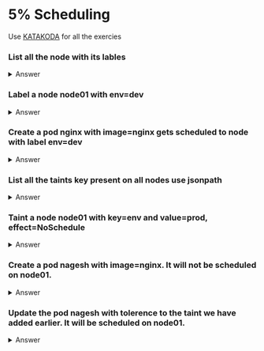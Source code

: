 # 5% Scheduling

Use [KATAKODA](https://www.katacoda.com/courses/kubernetes/playground) for all the exercies


### List all the node with its lables

<details><summary>Answer</summary>
<p>

```bash
kubectl get node --show-labels
```

</p>
</details>

### Label a node node01 with env=dev

<details><summary>Answer</summary>
<p>


```bash
kubectl label nodes node01 env=dev
```

</p>
</details>

### Create a pod nginx with image=nginx gets scheduled to node with label env=dev

<details><summary>Answer</summary>
<p>

```bash
# create a  YAML template with this command
kubectl run nginx --image=nginx --restart=Never --dry-run -o yaml > pod.yaml
# update pod.yaml to add node selector as below
```

```YAML
apiVersion: v1
kind: Pod
metadata:
  name: nginx
spec:
  containers:
  - name: nginx
    image: nginx
    imagePullPolicy: IfNotPresent
  nodeSelector:
    env: dev
```

</p>
</details>

### List all the taints key present on all nodes use jsonpath

<details><summary>Answer</summary>
<p>

```bash
kubectl get node -o jsonpath='{.items[*].spec.taints[*].key}'
```

</p>
</details>

### Taint a node node01 with key=env and value=prod, effect=NoSchedule

<details><summary>Answer</summary>
<p>

```bash
kubectl taint nodes node1 env=prod:NoSchedule
```

</p>
</details>

### Create a pod nagesh with image=nginx. It will not be scheduled on node01.

<details><summary>Answer</summary>
<p>

```bash
kubectl run nagesh --image=nginx --restart=Never 
```

</p>
</details>

### Update the pod nagesh with tolerence to the taint we have added earlier. It will be scheduled on node01.

<details><summary>Answer</summary>
<p>

```yaml
apiVersion: v1
kind: Pod
metadata:
  creationTimestamp: null
  labels:
    run: nagesh
  name: nagesh
spec:
  containers:
  - image: nginx
    name: nagesh
    resources: {}
  dnsPolicy: ClusterFirst
  tolerations:
  - key: "env"
    operator: "Equal"
    value: "prod"
    effect: "NoSchedule"
  restartPolicy: Never
status: {}

```

</p>
</details>